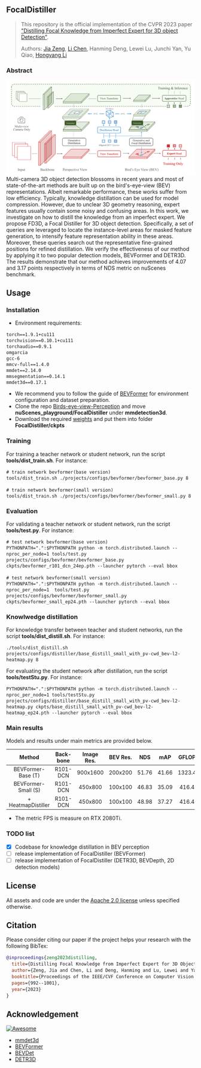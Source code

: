## FocalDistiller
> This repository is the official implementation of the CVPR 2023 paper ["Distilling Focal Knowledge from Imperfect Expert for 3D object Detection"](https://openaccess.thecvf.com/content/CVPR2023/html/Zeng_Distilling_Focal_Knowledge_From_Imperfect_Expert_for_3D_Object_Detection_CVPR_2023_paper.html). 
>
> Authors: [Jia Zeng](https://scholar.google.com/citations?hl=zh-CN&user=kYrUfMoAAAAJ), [Li Chen](https://scholar.google.com/citations?user=ulZxvY0AAAAJ&hl=en&authuser=1), Hanming Deng, Lewei Lu, Junchi Yan, Yu Qiao, [Hongyang Li](https://lihongyang.info/)

### Abstract
![](figs/FD3D.png)
Multi-camera 3D object detection blossoms in recent years and most of state-of-the-art methods are built up on the bird's-eye-view (BEV) representations. Albeit remarkable performance, these works suffer from low efficiency. Typically, knowledge distillation can be used for model compression. However, due to unclear 3D geometry reasoning, expert features usually contain some noisy and confusing areas. In this work, we investigate on how to distill the knowledge from an imperfect expert. We propose FD3D, a Focal Distiller for 3D object detection. Specifically, a set of queries are leveraged to locate the instance-level areas for masked feature generation, to intensify feature representation ability in these areas. Moreover, these queries search out the representative fine-grained positions for refined distillation. We verify the effectiveness of our method by applying it to two popular detection models, BEVFormer and DETR3D. The results demonstrate that our method achieves improvements of 4.07 and 3.17 points respectively in terms of NDS metric on nuScenes benchmark. 

## Usage
### Installation
* Environment requirements:
```
torch==1.9.1+cu111 
torchvision==0.10.1+cu111 
torchaudio==0.9.1
omgarcia
gcc-6
mmcv-full==1.4.0
mmdet==2.14.0
mmsegmentation==0.14.1
mmdet3d==0.17.1
```
* We recommend you to follow the guide of [BEVFormer](https://github.com/fundamentalvision/BEVFormer) for environment configuration and dataset preparation.
* Clone the repo [Birds-eye-view-Perception](https://github.com/OpenDriveLab/Birds-eye-view-Perception.git) and move **nuScenes_playground/FocalDistiller** under **mmdetection3d**.
* Download the required [weights](https://drive.google.com/drive/folders/1h2XHWVJ7SkClRpgk2nANOVj6k_Ywglel?usp=sharing) and put them into folder **FocalDistiller/ckpts**

### Training
For training a teacher network or student network, run the script **tools/dist_train.sh**. For instance:
```
# train network bevformer(base version)
tools/dist_train.sh ./projects/configs/bevformer/bevformer_base.py 8

# train network bevformer(small version)
tools/dist_train.sh ./projects/configs/bevformer/bevformer_small.py 8
```
### Evaluation
For validating a teacher network or student network, run the script **tools/test.py**. For instance:
```
# test network bevformer(base version)
PYTHONPATH=".":$PYTHONPATH python -m torch.distributed.launch --nproc_per_node=1 tools/test.py projects/configs/bevformer/bevformer_base.py  ckpts/bevformer_r101_dcn_24ep.pth --launcher pytorch --eval bbox

# test network bevformer(small version)
PYTHONPATH=".":$PYTHONPATH python -m torch.distributed.launch --nproc_per_node=1  tools/test.py projects/configs/bevformer/bevformer_small.py ckpts/bevformer_small_ep24.pth --launcher pytorch --eval bbox 
```

### Knowlwedge distillation
For knowledge transfer between teacher and student networks, run the script **tools/dist_distill.sh**. For instance:
```
./tools/dist_distill.sh projects/configs/distiller/base_distill_small_with_pv-cwd_bev-l2-heatmap.py 8
```
For evaluating the student network after distillation, run the script **tools/testStu.py**. For instance:
```
PYTHONPATH=".":$PYTHONPATH python -m torch.distributed.launch --nproc_per_node=1 tools/testStu.py projects/configs/distiller/base_distill_small_with_pv-cwd_bev-l2-heatmap.py ckpts/base_distill_small_with_pv-cwd_bev-l2-heatmap_ep24.pth --launcher pytorch --eval bbox
```

### Main results

Models and results under main metrics are provided below.

| Method | Back-bone | Image Res. | BEV Res. | NDS | mAP | GFLOPS | FPS | Config | ckpt |
| :---: | :---: | :---: | :---: | :---:|:---:| :---: | :---: | :---: | :---: |
| BEVFormer-Base (T) | R101-DCN | 900x1600 | 200x200 | 51.76  | 41.66 | 1323.41 | 1.8 | [config](nuScenes_playground/FocalDistiller/projects/configs/bevformer/bevformer_base.py) | [weight](https://drive.google.com/file/d/1-QwiDW_IXisCO3JFnrjyB6ukeffQuhYB/view?usp=drive_link) |
| BEVFormer-Small (S)  | R101-DCN  | 450x800  | 100x100 | 46.83 | 35.09 | 416.46  | 5.9  | [config](nuScenes_playground/FocalDistiller/projects/configs/bevformer/bevformer_small.py) | [weight](https://drive.google.com/file/d/1ClTyExB5tBRfnmEC6EY73q5SKdeO5U8p/view?usp=drive_link) |
| + HeatmapDistiller   | R101-DCN  | 450x800  | 100x100 | 48.98 | 37.27 | 416.46  | 5.9  | [config](nuScenes_playground\FocalDistiller\projects\configs\distiller\base_distill_small_with_pv-cwd_bev-l2-heatmap.py) | [weight](https://drive.google.com/file/d/1wqDrnlfCHy4Fexilmo2C-kERZaNm0jAM/view?usp=drive_link) |

* The metric FPS is measure on RTX 2080Ti. 

### TODO list

- [x] Codebase for knowledge distillation in BEV perception
- [ ] release implementation of FocalDistiller (BEVFormer)
- [ ] release implementation of FocalDistiller (DETR3D, BEVDepth, 2D detection models)

## License

All assets and code are under the [Apache 2.0 license](../LICENSE) unless specified otherwise.

## Citation

Please consider citing our paper if the project helps your research with the following BibTex:

```bibtex
@inproceedings{zeng2023distilling,
  title={Distilling Focal Knowledge from Imperfect Expert for 3D Object Detection},
  author={Zeng, Jia and Chen, Li and Deng, Hanming and Lu, Lewei and Yan, Junchi and Qiao, Yu and Li, Hongyang},
  booktitle={Proceedings of the IEEE/CVF Conference on Computer Vision and Pattern Recognition},
  pages={992--1001},
  year={2023}
}
```
## Acknowledgement

[![Awesome](https://awesome.re/badge.svg)](https://awesome.re)

- [mmdet3d](https://github.com/open-mmlab/mmdetection3d)
- [BEVFormer](https://github.com/fundamentalvision/BEVFormer)
- [BEVDet](https://github.com/HuangJunJie2017/BEVDet)
- [DETR3D](https://github.com/WangYueFt/detr3d)